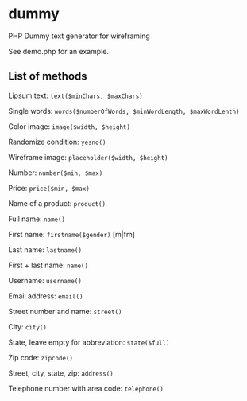 dummy
=====

PHP Dummy text generator for wireframing

See demo.php for an example.

## List of methods

Lipsum text: `text($minChars, $maxChars)`

Single words: `words($numberOfWords, $minWordLength, $maxWordLenth)`

Color image: `image($width, $height)`

Randomize condition: `yesno()`

Wireframe image: `placeholder($width, $height)`

Number: `number($min, $max)`

Price: `price($min, $max)`

Name of a product: `product()`

Full name: `name()`

First name: `firstname($gender)` [m|fm]

Last name: `lastname()`

First + last name: `name()`

Username: `username()`

Email address: `email()`

Street number and name: `street()`

City: `city()`

State, leave empty for abbreviation: `state($full)`

Zip code: `zipcode()`

Street, city, state, zip: `address()`

Telephone number with area code: `telephone()`
